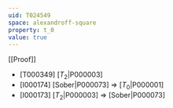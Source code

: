 ```yaml
---
uid: T024549
space: alexandroff-square
property: t_0
value: true
---
```

[[Proof]]

* [T000349] [$T_2$|P000003]
* [I000174] [Sober|P000073] => [$T_0$|P000001]
* [I000173] [$T_2$|P000003] => [Sober|P000073]

